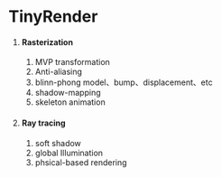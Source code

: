 # TinyRender
1. #### Rasterization

   1. MVP transformation
   2. Anti-aliasing
   3. blinn-phong model、bump、displacement、etc
   4. shadow-mapping
   5. skeleton animation

2. #### Ray tracing

   1. soft shadow
   2. global Illumination
   3. phsical-based rendering

